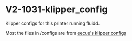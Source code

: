 # V2-1031-klipper_config

Klipper configs for this printer running fluidd.

Most the files in /configs are from [eecue's klipper configs](https://github.com/eecue/klippper-config)
